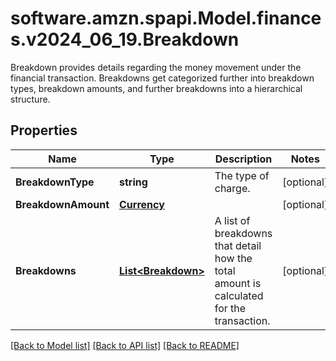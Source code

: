 # software.amzn.spapi.Model.finances.v2024_06_19.Breakdown
Breakdown provides details regarding the money movement under the financial transaction. Breakdowns get categorized further into breakdown types, breakdown amounts, and further breakdowns into a hierarchical structure.

## Properties

Name | Type | Description | Notes
------------ | ------------- | ------------- | -------------
**BreakdownType** | **string** | The type of charge. | [optional] 
**BreakdownAmount** | [**Currency**](Currency.md) |  | [optional] 
**Breakdowns** | [**List&lt;Breakdown&gt;**](Breakdown.md) | A list of breakdowns that detail how the total amount is calculated for the transaction. | [optional] 

[[Back to Model list]](../README.md#documentation-for-models) [[Back to API list]](../README.md#documentation-for-api-endpoints) [[Back to README]](../README.md)

